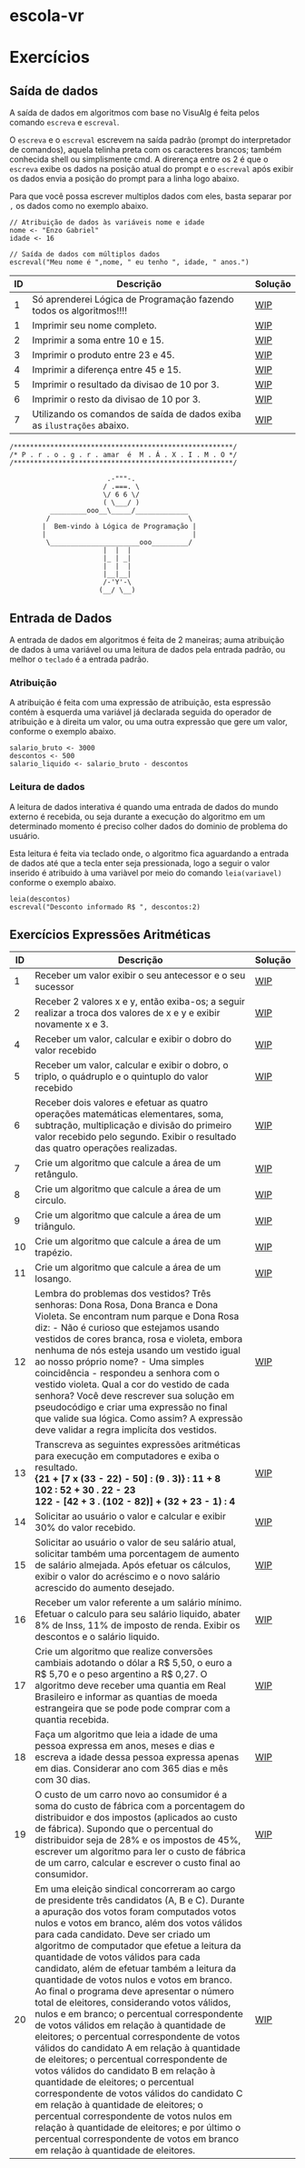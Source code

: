 # escola-vr

# Exercícios

## Saída de dados

A saída de dados em algoritmos com base no VisuAlg é feita pelos comando `escreva` e `escreval`.

O `escreva` e o `escreval` escrevem na saída padrão (prompt do interpretador de comandos), aquela telinha preta com os caracteres brancos; também conhecida shell ou simplismente cmd.  A direrença entre os 2 é que o `escreva` exibe os dados na posição atual do prompt e o `escreval` após exibir os dados envia a posição do prompt para a linha logo abaixo.

Para que você possa escrever multiplos dados com eles, basta separar por `,` os dados como no exemplo abaixo.

```
// Atribuição de dados às variáveis nome e idade
nome <- "Enzo Gabriel"
idade <- 16

// Saída de dados com múltiplos dados
escreval("Meu nome é ",nome, " eu tenho ", idade, " anos.")
```

ID | Descrição | Solução
-- | -- | --
1 | Só aprenderei Lógica de Programação fazendo todos os algoritmos!!!! | [WIP]()
1 | Imprimir seu nome completo. | [WIP]()
2 | Imprimir a soma entre 10 e 15. | [WIP]()
3 | Imprimir o produto entre 23 e 45. | [WIP]()
4 | Imprimir a diferença entre 45 e 15. | [WIP]()
5 | Imprimir o resultado da divisao de 10 por 3. | [WIP]()
6 | Imprimir o resto da divisao de 10 por 3. | [WIP]()
7 | Utilizando os comandos de saída de dados exiba as `ilustrações` abaixo. | [WIP]()

```
/******************************************************/
/* P . r . o . g . r . amar  é  M . Á . X . I . M . O */
/******************************************************/
```

```
                        .-"""-.
                       / .===. \
                       \/ 6 6 \/
                       ( \___/ )
          _________ooo__\_____/_____________
         /                                  \
        |  Bem-vindo à Lógica de Programação |
        |                                    |
         \______________________ooo_________/
                       |  |  |
                       |_ | _|
                       |  |  |
                       |__|__|
                       /-'Y'-\
                      (__/ \__)
```

## Entrada de Dados

A entrada de dados em algoritmos é feita de 2 maneiras; auma atribuição de dados à uma variável ou uma leitura de dados pela entrada padrão, ou melhor o `teclado` é a entrada padrão.

### Atribuição

A atribuição é feita com uma expressão de atribuição, esta espressão contém à esquerda uma variável já declarada seguida do operador de atribuição e à direita um valor, ou uma outra expressão que gere um valor, conforme o exemplo abaixo.

```
salario_bruto <- 3000
descontos <- 500
salario_liquido <- salario_bruto - descontos
```

### Leitura de dados

A leitura de dados interativa é quando uma entrada de dados do mundo externo é recebida, ou seja durante a execução do algoritmo em um determinado momento é preciso colher dados do dominio de problema do usuário.

Esta leitura é feita via teclado onde, o algoritmo fica aguardando a entrada de dados até que a tecla enter seja pressionada, logo a seguir o valor inserido é atribuido à uma variàvel por meio do comando `leia(variavel)` conforme o exemplo abaixo.

```
leia(descontos)
escreval("Desconto informado R$ ", descontos:2)
```

## Exercícios Expressões Aritméticas

ID | Descrição | Solução
-- | -- | --
1 | Receber um valor exibir o seu antecessor e o seu sucessor | [WIP]()
2 | Receber 2 valores x e y, então exiba-os; a seguir realizar a troca dos valores de x e y e exibir novamente x e 3.| [WIP]()
4 | Receber um valor, calcular e exibir o dobro do valor recebido | [WIP]()
5 | Receber um valor, calcular e exibir o dobro, o triplo, o quádruplo e o quintuplo do valor recebido | [WIP]()
6 | Receber dois valores e efetuar as quatro operações matemáticas elementares, soma, subtração, multiplicação e divisão do primeiro valor recebido pelo segundo. Exibir o resultado das quatro operações realizadas. | [WIP]()
7 | Crie um algoritmo que calcule a área de um retângulo. | [WIP]()
8 | Crie um algoritmo que calcule a área de um circulo. | [WIP]()
9 | Crie um algoritmo que calcule a área de um triângulo. | [WIP]()
10 | Crie um algoritmo que calcule a área de um trapézio. | [WIP]()
11 | Crie um algoritmo que calcule a área de um losango. | [WIP]()
12 | Lembra do problemas dos vestidos? Três senhoras: Dona Rosa, Dona Branca e Dona Violeta. Se encontram num parque e Dona Rosa diz: - Não é curioso que estejamos usando vestidos de cores branca, rosa e violeta, embora nenhuma de nós esteja usando um vestido igual ao nosso próprio nome? - Uma simples coincidência - respondeu a senhora com o vestido violeta. Qual a cor do vestido de cada senhora? Você deve rescrever sua solução em pseudocódigo e criar uma expressão no final que valide sua lógica.  Como assim? A expressão deve validar a regra implicíta dos vestidos. | [WIP]()
13 | Transcreva as seguintes expressões aritméticas para execução em computadores e exiba o resultado. <br>**{21 + [7 x (33 - 22) - 50] : (9 . 3)} : 11 + 8** <br>**102 : 52 + 30 . 22 - 23**<br>**122 - [42 + 3 . (102 - 82)] + (32 + 23 - 1) : 4**  | [WIP]()
14 | Solicitar ao usuário o valor e calcular e exibir 30% do valor recebido. | [WIP]()
15 | Solicitar ao usuário o valor de seu salário atual, solicitar também uma porcentagem de aumento de salário almejada. Após efetuar os cálculos, exibir o valor do acréscimo e o novo salário acrescido do aumento desejado. | [WIP]()
16 | Receber um valor referente a um salário mínimo. Efetuar o calculo para seu salário liquido, abater 8% de Inss, 11% de imposto de renda. Exibir os descontos e o salário liquido.  | [WIP]()
17 | Crie um algoritmo que realize conversões cambiais adotando o dólar a R$ 5,50, o  euro a R$ 5,70 e o peso argentino a R$ 0,27. O algoritmo deve receber uma quantia em Real Brasileiro e informar as quantias de moeda estrangeira que se pode pode comprar com a quantia recebida. | [WIP]()
18 | Faça um algoritmo que leia a idade de uma pessoa expressa em anos, meses e dias e escreva a idade dessa pessoa expressa apenas em dias. Considerar ano com 365 dias e mês com 30 dias. | [WIP]()
19 | O custo de um carro novo ao consumidor é a soma do custo de fábrica com a porcentagem do distribuidor e dos impostos (aplicados ao custo de fábrica). Supondo que o percentual do distribuidor seja de 28% e os impostos de 45%, escrever um algoritmo para ler o custo de fábrica de um carro, calcular e escrever o custo final ao consumidor. | [WIP]()
20 |  Em uma eleição sindical concorreram ao cargo de presidente três candidatos (A, B e C). Durante a apuração dos votos foram computados votos nulos e votos em branco, além dos votos válidos para cada candidato. Deve ser criado um algoritmo de computador que efetue a leitura da quantidade de votos válidos para cada candidato, além de efetuar também a leitura da quantidade de votos nulos e votos em branco. Ao final o programa deve apresentar o número total de eleitores, considerando votos válidos, nulos e em branco; o percentual correspondente de votos válidos em relação à quantidade de eleitores; o percentual correspondente de votos válidos do candidato A em relação à quantidade de eleitores; o percentual correspondente de votos válidos do candidato B em relação à quantidade de eleitores; o percentual correspondente de votos válidos do candidato C em relação à quantidade de eleitores; o percentual correspondente de votos nulos em relação à quantidade de eleitores; e por último o percentual correspondente de votos em branco em relação à quantidade de eleitores.  | [WIP]()
